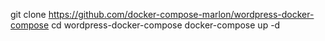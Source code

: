 git clone https://github.com/docker-compose-marlon/wordpress-docker-compose
cd wordpress-docker-compose
docker-compose up -d

